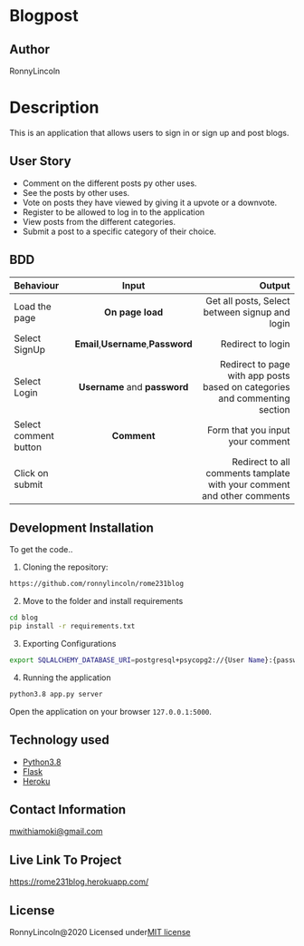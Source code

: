 # Blogpost

## Author

RonnyLincoln

# Description

This is an application that allows users to sign in or sign up and post blogs.

## User Story

- Comment on the different posts py other uses.
- See the  posts by other uses.
- Vote on posts they have viewed by giving it a upvote or a downvote.
- Register to be allowed to log in to the application
- View posts from the different categories.
- Submit a post to a specific category of their choice.

## BDD

| Behaviour             |                Input                |                                                                       Output |
| :-------------------- | :---------------------------------: | ---------------------------------------------------------------------------: |
| Load the page         |          **On page load**           |                               Get all posts, Select between signup and login |
| Select SignUp         | **Email**,**Username**,**Password** |                                                            Redirect to login |
| Select Login          |    **Username** and **password**    | Redirect to page with app posts based on categories and commenting section |
| Select comment button |             **Comment**             |                                             Form that you input your comment |
| Click on submit       |                                     |       Redirect to all comments tamplate with your comment and other comments |

## Development Installation

To get the code..

1. Cloning the repository:

```bash
https://github.com/ronnylincoln/rome231blog
```

2. Move to the folder and install requirements

```bash
cd blog
pip install -r requirements.txt
```

3. Exporting Configurations

```bash
export SQLALCHEMY_DATABASE_URI=postgresql+psycopg2://{User Name}:{password}@localhost/{database name}
```

4. Running the application

```bash
python3.8 app.py server
```

Open the application on your browser `127.0.0.1:5000`.

## Technology used

- [Python3.8](https://www.python.org/)
- [Flask](http://flask.pocoo.org/)
- [Heroku](https://heroku.com)

## Contact Information

mwithiamoki@gmail.com

## Live Link To Project
https://rome231blog.herokuapp.com/





## License
  RonnyLincoln@2020
 Licensed under[MIT license](license)

